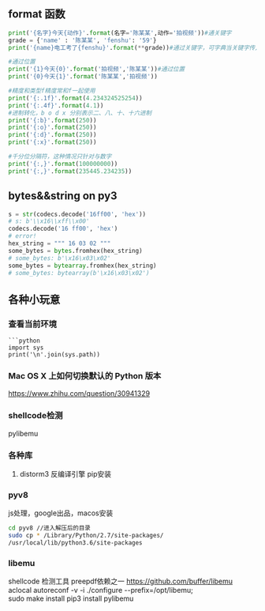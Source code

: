 ## format 函数
```py
print('{名字}今天{动作}'.format(名字='陈某某',动作='拍视频'))#通关键字
grade = {'name' : '陈某某', 'fenshu': '59'}
print('{name}电工考了{fenshu}'.format(**grade))#通过关键字，可字典当关键字传入值时，在字典前加**即可

#通过位置
print('{1}今天{0}'.format('拍视频','陈某某'))#通过位置
print('{0}今天{1}'.format('陈某某','拍视频'))

#精度和类型f精度常和f一起使用
print('{:.1f}'.format(4.234324525254))
print('{:.4f}'.format(4.1))
#进制转化，b o d x 分别表示二、八、十、十六进制
print('{:b}'.format(250))
print('{:o}'.format(250))
print('{:d}'.format(250))
print('{:x}'.format(250))

#千分位分隔符，这种情况只针对与数字
print('{:,}'.format(100000000))
print('{:,}'.format(235445.234235))
```
## bytes&&string on py3
```py
s = str(codecs.decode('16ff00', 'hex'))
# s: b'\\x16\\xff\\x00'
codecs.decode('16 ff00', 'hex')
# error!
hex_string = """ 16 03 02 """
some_bytes = bytes.fromhex(hex_string)
# some_bytes: b'\x16\x03\x02'
some_bytes = bytearray.fromhex(hex_string)
# some_bytes: bytearray(b'\x16\x03\x02')

```
## 各种小玩意
### 查看当前环境
```
```python
import sys
print('\n'.join(sys.path))
```


### Mac OS X 上如何切换默认的 Python 版本
https://www.zhihu.com/question/30941329

### shellcode检测
pylibemu
### 各种库
1. distorm3 反编译引擎 pip安装
### pyv8
js处理，google出品，macos安装

[](https://github.com/emmetio/pyv8-binaries/)

```bash
cd pyv8 //进入解压后的目录
sudo cp * /Library/Python/2.7/site-packages/
/usr/local/lib/python3.6/site-packages
```

### libemu
shellcode 检测工具  preepdf依赖之一
https://github.com/buffer/libemu
aclocal
autoreconf -v -i
./configure --prefix=/opt/libemu;  
sudo make install
pip3 install pylibemu